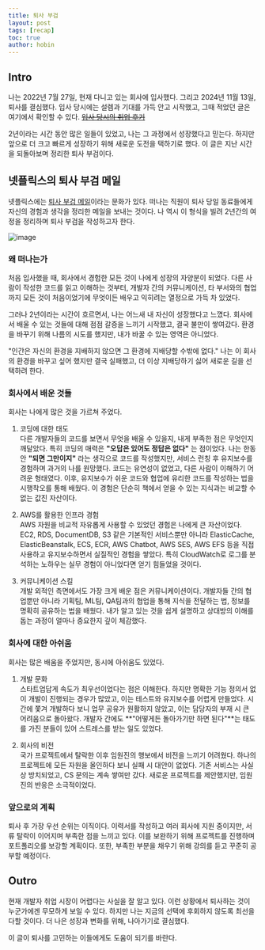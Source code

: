 ```yaml
---
title: 퇴사 부검
layout: post
tags: [recap]
toc: true
author: hobin
---
```


## Intro

나는 2022년 7월 27일, 현재 다니고 있는 회사에 입사했다. 그리고 2024년 11월 13일, 퇴사를 결심했다. 입사 당시에는 설렘과 기대를 가득 안고 시작했고, 그때 적었던 글은 여기에서 확인할 수 있다. ~~[입사 당시의 취업 후기](https://hobit22.tistory.com/87)~~ 

2년이라는 시간 동안 많은 일들이 있었고, 나는 그 과정에서 성장했다고 믿는다. 하지만 앞으로 더 크고 빠르게 성장하기 위해 새로운 도전을 택하기로 했다. 이 글은 지난 시간을 되돌아보며 정리한 퇴사 부검이다.

## 넷플릭스의 퇴사 부검 메일

넷플릭스에는 [퇴사 부검 메일](https://v.daum.net/v/5e54ead52007421c9da29a4b)이라는 문화가 있다. 떠나는 직원이 퇴사 당일 동료들에게 자신의 경험과 생각을 정리한 메일을 보내는 것이다. 나 역시 이 형식을 빌려 2년간의 여정을 정리하며 퇴사 부검을 작성하고자 한다.

![image](https://github.com/user-attachments/assets/be277c2a-3209-4d41-a159-121a51c19f68)

### 왜 떠나는가
처음 입사했을 때, 회사에서 경험한 모든 것이 나에게 성장의 자양분이 되었다. 다른 사람이 작성한 코드를 읽고 이해하는 것부터, 개발자 간의 커뮤니케이션, 타 부서와의 협업까지 모든 것이 처음이었기에 무엇이든 배우고 익히려는 열정으로 가득 차 있었다.

그러나 2년이라는 시간이 흐르면서, 나는 어느새 내 자신이 성장했다고 느꼈다. 회사에서 배울 수 있는 것들에 대해 점점 갈증을 느끼기 시작했고, 결국 불만이 쌓여갔다. 환경을 바꾸기 위해 나름의 시도를 했지만, 내가 바꿀 수 있는 영역은 아니었다.

"인간은 자신의 환경을 지배하지 않으면 그 환경에 지배당할 수밖에 없다."
나는 이 회사의 환경을 바꾸고 싶어 했지만 결국 실패했고, 더 이상 지배당하기 싫어 새로운 길을 선택하려 한다.

### 회사에서 배운 것들
회사는 나에게 많은 것을 가르쳐 주었다.

1. 코딩에 대한 태도     
다른 개발자들의 코드를 보면서 무엇을 배울 수 있을지, 내게 부족한 점은 무엇인지 깨달았다. 특히 코딩의 매력은 **"오답은 있어도 정답은 없다"** 는 점이었다. 나는 한동안 **"되면 그만이지"** 라는 생각으로 코드를 작성했지만, 서비스 런칭 후 유지보수를 경험하며 과거의 나를 원망했다.
코드는 유연성이 없었고, 다른 사람이 이해하기 어려운 형태였다. 이후, 유지보수가 쉬운 코드와 협업에 유리한 코드를 작성하는 법을 시행착오를 통해 배웠다. 이 경험은 단순히 책에서 얻을 수 있는 지식과는 비교할 수 없는 값진 자산이다.

2. AWS를 활용한 인프라 경험     
AWS 자원을 비교적 자유롭게 사용할 수 있었던 경험은 나에게 큰 자산이었다. EC2, RDS, DocumentDB, S3 같은 기본적인 서비스뿐만 아니라 ElasticCache, ElasticBeanstalk, ECS, ECR, AWS Chatbot, AWS SES, AWS EFS 등을 직접 사용하고 유지보수하면서 실질적인 경험을 쌓았다.
특히 CloudWatch로 로그를 분석하는 노하우는 실무 경험이 아니었다면 얻기 힘들었을 것이다.

3. 커뮤니케이션 스킬    
개발 외적인 측면에서도 가장 크게 배운 점은 커뮤니케이션이다. 개발자들 간의 협업뿐만 아니라 기획팀, ML팀, QA팀과의 협업을 통해 지식을 전달하는 법, 정보를 명확히 공유하는 법을 배웠다. 내가 알고 있는 것을 쉽게 설명하고 상대방의 이해를 돕는 과정이 얼마나 중요한지 깊이 체감했다.

### 회사에 대한 아쉬움
회사는 많은 배움을 주었지만, 동시에 아쉬움도 있었다.

1. 개발 문화    
스타트업답게 속도가 최우선이었다는 점은 이해한다. 하지만 명확한 기능 정의서 없이 개발이 진행되는 경우가 많았고, 이는 테스트와 유지보수를 어렵게 만들었다. 시간에 쫓겨 개발하다 보니 업무 공유가 원활하지 않았고, 이는 담당자의 부재 시 큰 어려움으로 돌아왔다.
개발자 간에도 **"어떻게든 돌아가기만 하면 된다"**는 태도를 가진 분들이 있어 스트레스를 받는 일도 있었다.

2. 회사의 비전  
국가 프로젝트에서 탈락한 이후 임원진의 행보에서 비전을 느끼기 어려웠다. 하나의 프로젝트에 모든 자원을 올인하다 보니 실패 시 대안이 없었다. 기존 서비스는 사실상 방치되었고, CS 문의는 계속 쌓여만 갔다. 새로운 프로젝트를 제안했지만, 임원진의 반응은 소극적이었다.

### 앞으로의 계획
퇴사 후 가장 우선 순위는 이직이다. 이력서를 작성하고 여러 회사에 지원 중이지만, 서류 탈락이 이어지며 부족한 점을 느끼고 있다. 이를 보완하기 위해 프로젝트를 진행하며 포트폴리오를 보강할 계획이다.
또한, 부족한 부분을 채우기 위해 강의를 듣고 꾸준히 공부할 예정이다.

## Outro

현재 개발자 취업 시장이 어렵다는 사실을 잘 알고 있다. 이런 상황에서 퇴사하는 것이 누군가에겐 무모하게 보일 수 있다. 하지만 나는 지금의 선택에 후회하지 않도록 최선을 다할 것이다. 더 나은 성장과 변화를 위해, 나아가기로 결심했다.

이 글이 퇴사를 고민하는 이들에게도 도움이 되기를 바란다.
